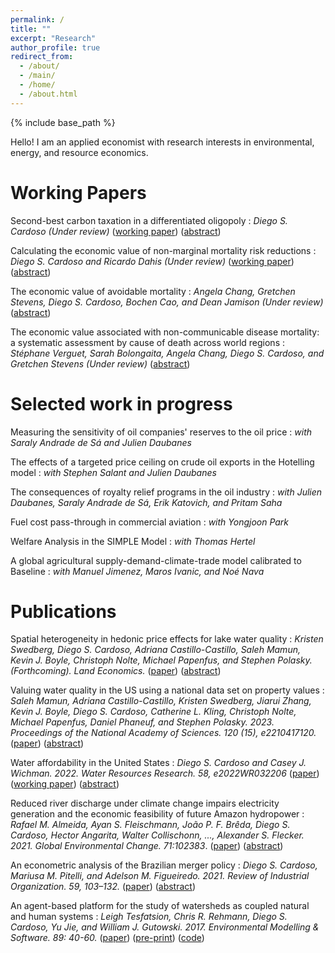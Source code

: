 ```yaml
---
permalink: /
title: ""
excerpt: "Research"
author_profile: true
redirect_from: 
  - /about/
  - /main/  
  - /home/  
  - /about.html
---
```


{% include base_path %}

Hello! I am an applied economist with research interests in environmental, energy, and resource economics.

# Working Papers

Second-best carbon taxation in a differentiated oligopoly
:   _Diego S. Cardoso_  _(Under review)_ ([working paper](files/papers/Cardoso_2023_Aviation_carbon_tax.pdf)) ([abstract](research/aviation_carbon_tax))

Calculating the economic value of non-marginal mortality risk reductions
:   _Diego S. Cardoso and Ricardo Dahis_ _(Under review)_ ([working paper](https://ssrn.com/abstract=4499312)) ([abstract](research/non_marginal_vsl))

The economic value of avoidable mortality
:   _Angela Chang, Gretchen Stevens, Diego S. Cardoso, Bochen Cao, and Dean Jamison_ _(Under review)_ ([abstract](research/value_avoidable_mortality))

The economic value associated with non-communicable disease mortality: a systematic assessment by cause of death across world regions
:   _Stéphane Verguet, Sarah Bolongaita, Angela Chang, Diego S. Cardoso, and Gretchen Stevens_ _(Under review)_ ([abstract](research/value_avoidable_mortality_cause_specific))


# Selected work in progress

Measuring the sensitivity of oil companies' reserves to the oil price
:  _with Saraly Andrade de Sá and Julien Daubanes_

The effects of a targeted price ceiling on crude oil exports in the Hotelling model
:  _with Stephen Salant and Julien Daubanes_

The consequences of royalty relief programs in the oil industry
:  _with Julien Daubanes, Saraly Andrade de Sá, Erik Katovich, and Pritam Saha_

Fuel cost pass-through in commercial aviation
:  _with Yongjoon Park_

Welfare Analysis in the SIMPLE Model
:  _with Thomas Hertel_

A global agricultural supply-demand-climate-trade model calibrated to Baseline
:  _with Manuel Jimenez, Maros Ivanic, and Noé Nava_


# Publications

Spatial heterogeneity in hedonic price effects for lake water quality
:   _Kristen Swedberg, Diego S. Cardoso, Adriana Castillo-Castillo, Saleh Mamun, Kevin J. Boyle, Christoph Nolte, Michael Papenfus, and Stephen Polasky. (Forthcoming). Land Economics._ ([paper](https://doi.org/10.3368/le.100.1.102122-0086R)) ([abstract](research/water_quality_spatial_heterogeneity))

Valuing water quality in the US using a national data set on property values
:   _Saleh Mamun, Adriana Castillo-Castillo, Kristen Swedberg, Jiarui Zhang, Kevin J. Boyle, Diego S. Cardoso, Catherine L. Kling, Christoph Nolte, Michael Papenfus, Daniel Phaneuf, and Stephen Polasky. 2023. Proceedings of the National Academy of Sciences. 120 (15), e2210417120._ ([paper](https://www.pnas.org/doi/10.1073/pnas.2210417120)) ([abstract](research/national_water_quality))

Water affordability in the United States
:   _Diego S. Cardoso and Casey J. Wichman. 2022. Water Resources Research. 58, e2022WR032206_ ([paper](https://doi.org/10.1029/2022WR032206)) ([working paper](files/papers/Cardoso_Wichman_Water_Affordability_US.pdf)) ([abstract](research/water_affordability_US))

Reduced river discharge under climate change impairs electricity generation and the economic feasibility of future Amazon hydropower
:   _Rafael M. Almeida, Ayan S. Fleischmann, João P. F. Brêda, Diego S. Cardoso, Hector Angarita, Walter Collischonn, ..., Alexander S. Flecker. 2021. Global Environmental Change. 71:102383_. ([paper](https://doi.org/10.1016/j.gloenvcha.2021.102383)) ([abstract](research/climate_change_hydropower))

An econometric analysis of the Brazilian merger policy
:   _Diego S. Cardoso, Mariusa M. Pitelli, and Adelson M. Figueiredo. 2021. Review of Industrial Organization. 59, 103–132._ ([paper](https://doi.org/10.1007/s11151-021-09812-3)) ([abstract](research/brazil_merger_policy))

An agent-based platform for the study of watersheds as coupled natural and human systems
:   _Leigh Tesfatsion, Chris R. Rehmann, Diego S. Cardoso, Yu Jie, and William J. Gutowski. 2017. Environmental Modelling & Software. 89: 40-60._ ([paper](https://doi.org/10.1016/j.envsoft.2016.11.021)) ([pre-print](files/papers/WACCShedPlatform.Preprint.pdf)) ([code](https://bitbucket.org/waccproject/waccshedsoftwareplatform/overview))
 

